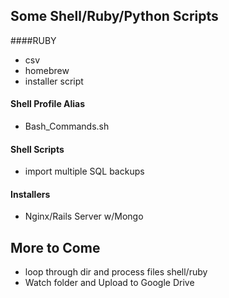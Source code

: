 ## Some Shell/Ruby/Python Scripts

####RUBY
- csv
- homebrew
- installer script

#### Shell Profile Alias
- Bash_Commands.sh

#### Shell Scripts
- import multiple SQL backups

#### Installers
- Nginx/Rails Server w/Mongo

## More to Come
- loop through dir and process files shell/ruby
- Watch folder and Upload to Google Drive
